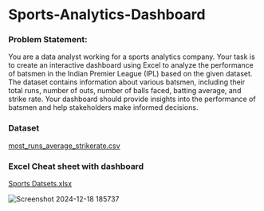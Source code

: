 # Sports-Analytics-Dashboard

### Problem Statement:
You are a data analyst working for a sports analytics company. Your task is to create an interactive dashboard using Excel to analyze the performance of batsmen in the Indian Premier League (IPL) based on the given dataset. The dataset contains information about various batsmen, including their total runs, number of outs, number of balls faced, batting average, and strike rate. Your dashboard should provide insights into the performance of batsmen and help stakeholders make informed decisions.


### Dataset
[most_runs_average_strikerate.csv](https://github.com/user-attachments/files/18180313/most_runs_average_strikerate.csv)

### Excel Cheat sheet with dashboard

[Sports Datsets.xlsx](https://github.com/user-attachments/files/18183208/Sports.Datsets.xlsx)


![Screenshot 2024-12-18 185737](https://github.com/user-attachments/assets/8a42e8e1-6348-4b98-91ae-442ab656f7dc)
